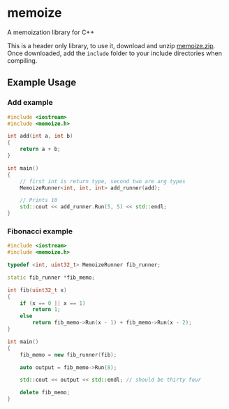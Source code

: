 # memoize

A memoization library for C++

This is a header only library, to use it, download and unzip [memoize.zip](https://github.com/SatvikR/memoize/releases). Once downloaded, add the `include` folder
to your include directories when compiling.

## Example Usage

### Add example

```c++
#include <iostream>
#include <memoize.h>

int add(int a, int b)
{
    return a + b;
}

int main()
{
    // first int is return type, second two are arg types
    MemoizeRunner<int, int, int> add_runner(add);

    // Prints 10
    std::cout << add_runner.Run(5, 5) << std::endl;
}
```

### Fibonacci example

```c++
#include <iostream>
#include <memoize.h>

typedef <int, uint32_t> MemoizeRunner fib_runner;

static fib_runner *fib_memo;

int fib(uint32_t x)
{
    if (x == 0 || x == 1)
        return 1;
    else
        return fib_memo->Run(x - 1) + fib_memo->Run(x - 2);
}

int main()
{
    fib_memo = new fib_runner(fib);

    auto output = fib_memo->Run(8);

    std::cout << output << std::endl; // should be thirty four

    delete fib_memo;
}
```
